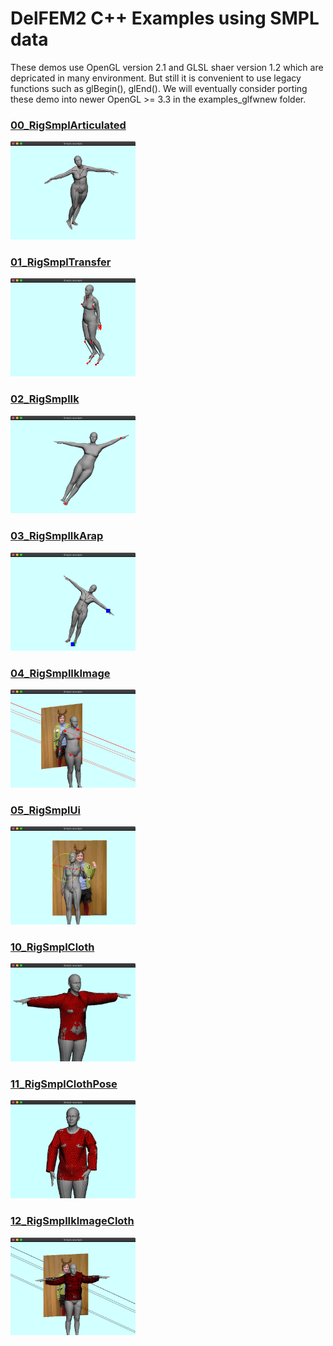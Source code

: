 # DelFEM2 C++ Examples using SMPL data

These demos use OpenGL version 2.1 and GLSL shaer version 1.2 which are depricated in many environment. But still it is convenient to use legacy functions such as glBegin(), glEnd(). We will eventually consider porting these demo into newer OpenGL >= 3.3 in the examples_glfwnew folder.



### [00_RigSmplArticulated](00_RigSmplArticulated)
<img src="00_RigSmplArticulated/thumbnail.png" width=200>

### [01_RigSmplTransfer](01_RigSmplTransfer)
<img src="01_RigSmplTransfer/thumbnail.png" width=200>

### [02_RigSmplIk](02_RigSmplIk)
<img src="02_RigSmplIk/thumbnail.png" width=200>

### [03_RigSmplIkArap](03_RigSmplIkArap)
<img src="03_RigSmplIkArap/thumbnail.png" width=200>

### [04_RigSmplIkImage](04_RigSmplIkImage)
<img src="04_RigSmplIkImage/thumbnail.png" width=200>

### [05_RigSmplUi](05_RigSmplUi)
<img src="05_RigSmplUi/thumbnail.png" width=200>

### [10_RigSmplCloth](10_RigSmplCloth)
<img src="10_RigSmplCloth/thumbnail.png" width=200>

### [11_RigSmplClothPose](11_RigSmplClothPose)
<img src="11_RigSmplClothPose/thumbnail.png" width=200>

### [12_RigSmplIkImageCloth](12_RigSmplIkImageCloth)

<img src="12_RigSmplIkImageCloth/thumbnail.png" width=200>




